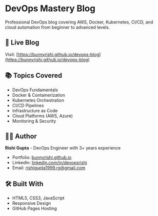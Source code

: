 # DevOps Mastery Blog

Professional DevOps blog covering AWS, Docker, Kubernetes, CI/CD, and cloud automation from beginner to advanced levels.

## 🚀 Live Blog
Visit: [https://bunnyrishi.github.io/devops-blog](https://bunnyrishi.github.io/devops-blog)

## 📚 Topics Covered
- DevOps Fundamentals
- Docker & Containerization
- Kubernetes Orchestration
- CI/CD Pipelines
- Infrastructure as Code
- Cloud Platforms (AWS, Azure)
- Monitoring & Security

## 👨‍💻 Author
**Rishi Gupta** - DevOps Engineer with 3+ years experience

- Portfolio: [bunnyrishi.github.io](https://bunnyrishi.github.io)
- LinkedIn: [linkedin.com/in/devopsrishi](https://www.linkedin.com/in/devopsrishi)
- Email: rishigupta1999.rg@gmail.com

## 🛠️ Built With
- HTML5, CSS3, JavaScript
- Responsive Design
- GitHub Pages Hosting